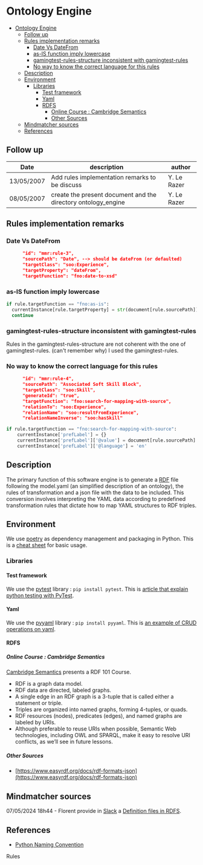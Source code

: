 # Ontology Engine

- [Ontology Engine](#ontology-engine)
  - [Follow up](#follow-up)
  - [Rules implementation remarks](#rules-implementation-remarks)
    - [Date Vs DateFrom](#date-vs-datefrom)
    - [as-IS function imply lowercase](#as-is-function-imply-lowercase)
    - [gamingtest-rules-structure inconsistent with gamingtest-rules](#gamingtest-rules-structure-inconsistent-with-gamingtest-rules)
    - [No way to know the correct language for this rules](#no-way-to-know-the-correct-language-for-this-rules)
  - [Description](#description)
  - [Environment](#environment)
    - [Libraries](#libraries)
      - [Test framework](#test-framework)
      - [Yaml](#yaml)
      - [RDFS](#rdfs)
        - [Online Course : Cambridge Semantics](#online-course--cambridge-semantics)
        - [Other Sources](#other-sources)
  - [Mindmatcher sources](#mindmatcher-sources)
  - [References](#references)

## Follow up

Date | description | author
--- | --- | ---
13/05/2007 | Add rules implementation remarks to be discuss | Y. Le Razer
08/05/2007 | create the present document and the directory ontology_engine | Y. Le Razer

## Rules implementation remarks

### Date Vs DateFrom

```json 
      "id": "mmr:rule-3",
      "sourcePath": "Date", --> should be dateFrom (or defaulted)
      "targetClass": "soo:Experience",
      "targetProperty": "dateFrom",
      "targetFunction": "fno:date-to-xsd"
```

### as-IS function imply lowercase

```Python
if rule.targetFunction == "fno:as-is":
  currentInstance[rule.targetProperty] = str(document[rule.sourcePath]).lower()
  continue
```

### gamingtest-rules-structure inconsistent with gamingtest-rules

Rules in the gamingtest-rules-structure are not coherent with the one of gamingtest-rules. (can't remember why)
I used the gamingtest-rules.

### No way to know the correct language for this rules

```json
      "id": "mmr:rule-4",
      "sourcePath": "Associated Soft Skill Block",
      "targetClass": "soo:Skill",
      "generateId": "true",
      "targetFunction": "fno:search-for-mapping-with-source",
      "relationTo": "soo:Experience",
      "relationName": "soo:resultFromExperience",
      "relationNameInverse": "soo:hasSkill"
```

```Python
if rule.targetFunction == "fno:search-for-mapping-with-source":
    currentInstance['prefLabel'] = {}
    currentInstance['prefLabel']['@value'] = document[rule.sourcePath]
    currentInstance['prefLabel']['@language'] = 'en'
```

## Description

The primary function of this software engine is to generate a [RDF](#rdfs) file following the model.yaml (an simplified description of an ontology), the rules of transformation and a json file with the data to be included.
This conversion involves interpreting the YAML data according to predefined transformation rules that dictate how to map YAML structures to RDF triples.

## Environment

We use [poetry](https://python-poetry.org/) as dependency management and packaging in Python. This is a [cheat sheet](https://www.yippeecode.com/topics/python-poetry-cheat-sheet/) for basic usage.

### Libraries

#### Test framework

We use the [pytest](https://pypi.org/project/pytest/) library : ```pip install pytest```. This is [article that explain python testing with PyTest](https://realpython.com/pytest-python-testing/).

#### Yaml

We use the [pyyaml](https://pypi.org/project/PyYAML/) library : ```pip install pyyaml```. This is [an example of CRUD operations on yaml](https://python.land/data-processing/python-yaml).

#### RDFS

##### Online Course : Cambridge Semantics

[Cambridge Semantics](https://cambridgesemantics.com/blog/semantic-university/learn-rdf/) presents a RDF 101 Course.

- RDF is a graph data model.
- RDF data are directed, labeled graphs.
- A single edge in an RDF graph is a 3-tuple that is called either a statement or triple.
- Triples are organized into named graphs, forming 4-tuples, or quads.
- RDF resources (nodes), predicates (edges), and named graphs are labeled by URIs.
- Although preferable to reuse URIs when possible, Semantic Web technologies, including OWL and SPARQL, make it easy to resolve URI conflicts, as we’ll see in future lessons.

##### Other Sources

- [https://www.easyrdf.org/docs/rdf-formats-json](https://www.easyrdf.org/docs/rdf-formats-json)

## Mindmatcher sources

07/05/2024 18h44 - Florent provide in [Slack](https://mindmatcher.slack.com/archives/C06NPBLUYGY/p1715100242830229) a [Definition files in RDFS](https://gitlab.com/mmorg/bupm/ariane/-/blob/main/data-model/soo/onto-soo-1.0.0.jsonld).

## References

- [Python Naming Convention](https://github.com/naming-convention/naming-convention-guides/tree/master/python)


Rules